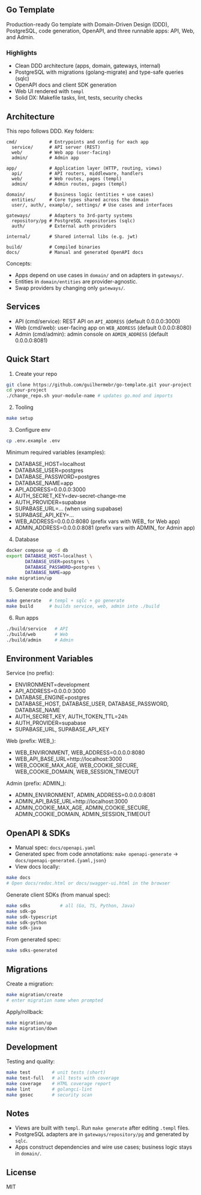 ## Go Template

Production-ready Go template with Domain-Driven Design (DDD), PostgreSQL, code generation, OpenAPI, and three runnable apps: API, Web, and Admin.

### Highlights

- Clean DDD architecture (apps, domain, gateways, internal)
- PostgreSQL with migrations (golang-migrate) and type-safe queries (sqlc)
- OpenAPI docs and client SDK generation
- Web UI rendered with `templ`
- Solid DX: Makefile tasks, lint, tests, security checks

## Architecture

This repo follows DDD. Key folders:

```
cmd/            # Entrypoints and config for each app
  service/      # API server (REST)
  web/          # Web app (user-facing)
  admin/        # Admin app

app/            # Application layer (HTTP, routing, views)
  api/          # API routers, middleware, handlers
  web/          # Web routes, pages (templ)
  admin/        # Admin routes, pages (templ)

domain/         # Business logic (entities + use cases)
  entities/     # Core types shared across the domain
  user/, auth/, example/, settings/ # Use cases and interfaces

gateways/       # Adapters to 3rd-party systems
  repository/pg # PostgreSQL repositories (sqlc)
  auth/         # External auth providers

internal/       # Shared internal libs (e.g. jwt)

build/          # Compiled binaries
docs/           # Manual and generated OpenAPI docs
```

Concepts:
- Apps depend on use cases in `domain/` and on adapters in `gateways/`.
- Entities in `domain/entities` are provider-agnostic.
- Swap providers by changing only `gateways/`.

## Services

- API (cmd/service): REST API on `API_ADDRESS` (default 0.0.0.0:3000)
- Web (cmd/web): user-facing app on `WEB_ADDRESS` (default 0.0.0.0:8080)
- Admin (cmd/admin): admin console on `ADMIN_ADDRESS` (default 0.0.0.0:8081)

## Quick Start

1) Create your repo

```bash
git clone https://github.com/guilhermebr/go-template.git your-project
cd your-project
./change_repo.sh your-module-name # updates go.mod and imports
```

2) Tooling

```bash
make setup
```

3) Configure env

```bash
cp .env.example .env
```

Minimum required variables (examples):
- DATABASE_HOST=localhost
- DATABASE_USER=postgres
- DATABASE_PASSWORD=postgres
- DATABASE_NAME=app
- API_ADDRESS=0.0.0.0:3000
- AUTH_SECRET_KEY=dev-secret-change-me
- AUTH_PROVIDER=supabase
- SUPABASE_URL=... (when using supabase)
- SUPABASE_API_KEY=...
- WEB_ADDRESS=0.0.0.0:8080 (prefix vars with WEB_ for Web app)
- ADMIN_ADDRESS=0.0.0.0:8081 (prefix vars with ADMIN_ for Admin app)

4) Database

```bash
docker compose up -d db
export DATABASE_HOST=localhost \
       DATABASE_USER=postgres \
       DATABASE_PASSWORD=postgres \
       DATABASE_NAME=app
make migration/up
```

5) Generate code and build

```bash
make generate   # templ + sqlc + go generate
make build      # builds service, web, admin into ./build
```

6) Run apps

```bash
./build/service   # API
./build/web       # Web
./build/admin     # Admin
```

## Environment Variables

Service (no prefix):
- ENVIRONMENT=development
- API_ADDRESS=0.0.0.0:3000
- DATABASE_ENGINE=postgres
- DATABASE_HOST, DATABASE_USER, DATABASE_PASSWORD, DATABASE_NAME
- AUTH_SECRET_KEY, AUTH_TOKEN_TTL=24h
- AUTH_PROVIDER=supabase
- SUPABASE_URL, SUPABASE_API_KEY

Web (prefix: WEB_):
- WEB_ENVIRONMENT, WEB_ADDRESS=0.0.0.0:8080
- WEB_API_BASE_URL=http://localhost:3000
- WEB_COOKIE_MAX_AGE, WEB_COOKIE_SECURE, WEB_COOKIE_DOMAIN, WEB_SESSION_TIMEOUT

Admin (prefix: ADMIN_):
- ADMIN_ENVIRONMENT, ADMIN_ADDRESS=0.0.0.0:8081
- ADMIN_API_BASE_URL=http://localhost:3000
- ADMIN_COOKIE_MAX_AGE, ADMIN_COOKIE_SECURE, ADMIN_COOKIE_DOMAIN, ADMIN_SESSION_TIMEOUT

## OpenAPI & SDKs

- Manual spec: `docs/openapi.yaml`
- Generated spec from code annotations: `make openapi-generate` → `docs/openapi-generated.{yaml,json}`
- View docs locally:

```bash
make docs
# Open docs/redoc.html or docs/swagger-ui.html in the browser
```

Generate client SDKs (from manual spec):

```bash
make sdks           # all (Go, TS, Python, Java)
make sdk-go
make sdk-typescript
make sdk-python
make sdk-java
```

From generated spec:

```bash
make sdks-generated
```

## Migrations

Create a migration:

```bash
make migration/create
# enter migration name when prompted
```

Apply/rollback:

```bash
make migration/up
make migration/down
```

## Development

Testing and quality:

```bash
make test        # unit tests (short)
make test-full   # all tests with coverage
make coverage    # HTML coverage report
make lint        # golangci-lint
make gosec       # security scan
```

## Notes

- Views are built with `templ`. Run `make generate` after editing `.templ` files.
- PostgreSQL adapters are in `gateways/repository/pg` and generated by `sqlc`.
- Apps construct dependencies and wire use cases; business logic stays in `domain/`.

## License

MIT

